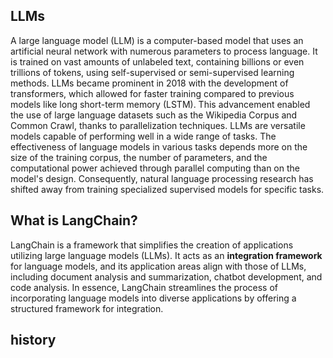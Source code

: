 ## LLMs
A large language model (LLM) is a computer-based model that uses an artificial neural network with numerous parameters to process language. It is trained on vast amounts of unlabeled text, containing billions or even trillions of tokens, using self-supervised or semi-supervised learning methods. LLMs became prominent in 2018 with the development of transformers, which allowed for faster training compared to previous models like long short-term memory (LSTM). This advancement enabled the use of large language datasets such as the Wikipedia Corpus and Common Crawl, thanks to parallelization techniques. LLMs are versatile models capable of performing well in a wide range of tasks. The effectiveness of language models in various tasks depends more on the size of the training corpus, the number of parameters, and the computational power achieved through parallel computing than on the model's design. Consequently, natural language processing research has shifted away from training specialized supervised models for specific tasks.
## What is LangChain?
LangChain is a framework that simplifies the creation of applications utilizing large language models (LLMs). It acts as an **integration framework** for language models, and its application areas align with those of LLMs, including document analysis and summarization, chatbot development, and code analysis. In essence, LangChain streamlines the process of incorporating language models into diverse applications by offering a structured framework for integration.
## history
